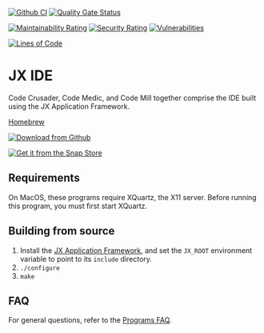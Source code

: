 [![Github CI](https://github.com/jafl/jx-ide/actions/workflows/ci.yml/badge.svg)](https://github.com/jafl/jx-ide/actions/workflows/ci.yml)
[![Quality Gate Status](https://sonarcloud.io/api/project_badges/measure?branch=main&project=jafl_jx-ide&metric=alert_status)](https://sonarcloud.io/dashboard?id=jafl_jx-ide&branch=main)

[![Maintainability Rating](https://sonarcloud.io/api/project_badges/measure?branch=main&project=jafl_jx-ide&metric=sqale_rating)](https://sonarcloud.io/dashboard?id=jafl_jx-ide&branch=main)
[![Security Rating](https://sonarcloud.io/api/project_badges/measure?branch=main&project=jafl_jx-ide&metric=security_rating)](https://sonarcloud.io/dashboard?id=jafl_jx-ide&branch=main)
[![Vulnerabilities](https://sonarcloud.io/api/project_badges/measure?branch=main&project=jafl_jx-ide&metric=vulnerabilities)](https://sonarcloud.io/dashboard?id=jafl_jx-ide&branch=main)

[![Lines of Code](https://sonarcloud.io/api/project_badges/measure?branch=main&project=jafl_jx-ide&metric=ncloc)](https://sonarcloud.io/dashboard?id=jafl_jx-ide&branch=main)

# JX IDE

Code Crusader, Code Medic, and Code Mill together comprise the IDE built using the JX Application Framework.

[Homebrew](https://github.com/jafl/homebrew-jx)

[![Download from Github](http://libjx.sourceforge.net/github.png)](https://github.com/jafl/jx-ide/releases/latest)

[![Get it from the Snap Store](https://snapcraft.io/static/images/badges/en/snap-store-white.svg)](https://snapcraft.io/jx-ide)


## Requirements

On MacOS, these programs require XQuartz, the X11 server.  Before running this program, you must first start XQuartz.


## Building from source

1. Install the [JX Application Framework](https://github.com/jafl/jx_application_framework),  and set the `JX_ROOT` environment variable to point to its `include` directory.
1. `./configure`
1. `make`


## FAQ

For general questions, refer to the [Programs FAQ](https://github.com/jafl/jx_application_framework/blob/master/APPS.md).
